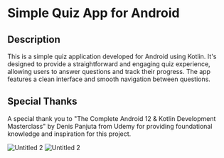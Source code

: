 # Simple Quiz App for Android

## Description
This is a simple quiz application developed for Android using Kotlin. It's designed to provide a straightforward and engaging quiz experience, allowing users to answer questions and track their progress. The app features a clean interface and smooth navigation between questions.



## Special Thanks
A special thank you to "The Complete Android 12 & Kotlin Development Masterclass" by Denis Panjuta from Udemy for providing foundational knowledge and inspiration for this project.


![Untitled 2](https://github.com/NickBres/Quiz/assets/70432147/05968f70-b8d2-4375-9cc1-f9ba36c372fa)
![Untitled 2](https://github.com/NickBres/Quiz/assets/70432147/2f81e072-e035-4e08-a503-9fb45074fd43)
